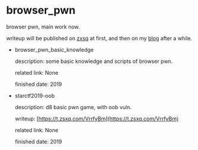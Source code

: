 # browser_pwn
browser pwn, main work now.

writeup will be published on [zxsq](https://t.zsxq.com/zby76AE) at first, and then on my [blog](http://ray-cp.github.io/) after a while.

* browser_pwn_basic_knowledge

    description: some basic knowledge and scripts of browser pwn.

    related link: None

    finished date: 2019

* starctf2019-oob

    description: d8 basic pwn game, with oob vuln.

    writeup: [https://t.zsxq.com/VrrfyBm](https://t.zsxq.com/VrrfyBm)

    related link: None

    finished date: 2019
